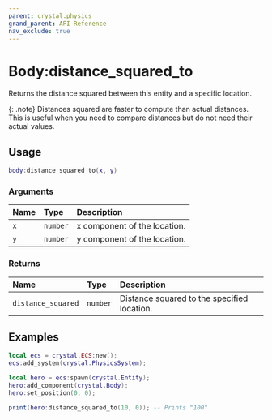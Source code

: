 ```yaml
---
parent: crystal.physics
grand_parent: API Reference
nav_exclude: true
---
```


# Body:distance_squared_to

Returns the distance squared between this entity and a specific location.

{: .note}
Distances squared are faster to compute than actual distances. This is useful when you need to compare distances but do not need their actual values.

## Usage

```lua
body:distance_squared_to(x, y)
```

### Arguments

| Name | Type     | Description                  |
| :--- | :------- | :--------------------------- |
| `x`  | `number` | x component of the location. |
| `y`  | `number` | y component of the location. |

### Returns

| Name               | Type     | Description                                 |
| :----------------- | :------- | :------------------------------------------ |
| `distance_squared` | `number` | Distance squared to the specified location. |

## Examples

```lua
local ecs = crystal.ECS:new();
ecs:add_system(crystal.PhysicsSystem);

local hero = ecs:spawn(crystal.Entity);
hero:add_component(crystal.Body);
hero:set_position(0, 0);

print(hero:distance_squared_to(10, 0)); -- Prints "100"
```
